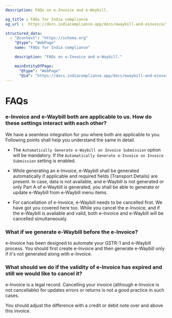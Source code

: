 ```yaml
---
description: FAQs on e-Invoice and e-Waybill.

og_title : FAQs for India compliance
og_url :  https://docs.indiacompliance.app/docs/ewaybill-and-einvoice/faqs

structured_data:
  - "@context": "https://schema.org"
    "@type": "WebPage"
    name: "FAQs for India compliance"

    description: "FAQs on e-Invoice and e-Waybill."

    mainEntityOfPage:
      "@type": "WebPage"
      "@id": "https://docs.indiacompliance.app/docs/ewaybill-and-einvoice/faqs"
---
```


# FAQs

### e-Invoice and e-Waybill both are applicable to us. How do these settings interact with each other?

We have a seamless integration for you where both are applicable to you. Following points shall help you understand the same in detail.

- The `Automatically Generate e-Waybill on Invoice Submission` option will be mandatory. If the `Automatically Generate e-Invoice on Invoice Submission` setting is enabled.

- While generating an e-Invoice, e-Waybill shall be generated automatically if applicable and required fields (Transport Details) are present. In case, data is not available, and e-Waybill is not generated or only Part A of e-Waybill is generated, you shall be able to generate or update e-Waybill from e-Waybill menu items.

- For cancellation of e-Invoice, e-Waybill needs to be cancelled first. We have got you covered here too. While you cancel the e-Invoice, and if the e-Waybill is available and valid, both e-Invoice and e-Waybill will be cancelled simultaneously.

### What if we generate e-Waybill before the e-Invoice?

e-Invoice has been designed to automate your GSTR-1 and e-Waybill process. You should first create e-Invoice and then generate e-Waybill only if it's not generated along with e-Invoice.

### What should we do if the validity of e-Invoice has expired and still we would like to cancel it?

e-Invoice is a legal record. Cancelling your invoice (although e-Invoice is not cancellable) for updates errors or returns is not a good practice in such cases.

You should adjust the difference with a credit or debit note over and above this invoice.
